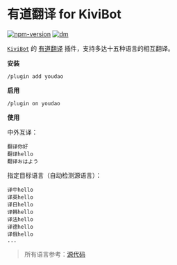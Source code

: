 # 有道翻译 for KiviBot

[![npm-version](https://img.shields.io/npm/v/kivibot-plugin-youdao?color=527dec&label=kivibot-plugin-youdao&style=flat-square)](https://npm.im/kivibot-plugin-youdao)
[![dm](https://shields.io/npm/dm/kivibot-plugin-youdao?style=flat-square)](https://npm.im/kivibot-plugin-youdao)

[`KiviBot`](https://beta.kivibot.com) 的 [有道翻译](https://fanyi.youdao.com/) 插件，支持多达十五种语言的相互翻译。

**安装**

```shell
/plugin add youdao
```

**启用**

```shell
/plugin on youdao
```

**使用**

中外互译：

```shell
翻译你好
翻译hello
翻译おはよう
```

指定目标语言（自动检测源语言）：

```shell
译中hello
译英hello
译日hello
译韩hello
译法hello
译德hello
译俄hello
...
```

> 所有语言参考：[源代码](https://github.com/KiviBotLab/kivibot-plugin-youdao/blob/main/src/index.ts#L8-L25)
